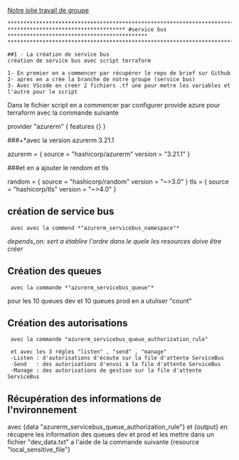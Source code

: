 
 <a href="https://github.com/P20CloudAzure/Brief12CommonResources/edit/serviceBus/main/final" target="_blank">Notre jolie travail de groupe</a>
 
    **********************************************************************************************
    ************************************* #service bus ********************************************
    **********************************************************************************************

    ##1 - La création de service bus 
    création de service bus avec script terraform

    1- En premier en a commencer par récupérer le repo de brief sur Github
    2- apres en a crée la branche de notre groupe (service bus)
    3- Avec VScode en creer 2 fichiers .tf une pour metre les variables et l'autre pour le script
 
 

Dans le fichier script en a commencer par configurer provide azure pour terraform avec la commande suivante

provider "azurerm" {
  features {}
}

###+*avec la version azurerm 3.21.1

azurerm = {
      source  = "hashicorp/azurerm"
      version = "3.21.1"
    }

###et en a ajouter le rendom et tls 

 random = {
      source  = "hashicorp/random"
      version = "~>3.0"
    }
    tls = {
      source  = "hashicorp/tls"
      version = "~>4.0"
    }

  ## création de service bus
     avec avec la commend *"azurerm_servicebus_namespace"*


  *depends_on: sert a établire l'ordre dans le quele les resources doive être créer*

   ## Création des queues
     avec la commande *"azurerm_servicebus_queue"*

   pour les 10 queues dev et 10 queues prod en a utuliser  "count"

   ## Création des autorisations
     avec la commande "azurerm_servicebus_queue_authorization_rule"

     et avec les 3 régles "listen" , "send" , "manage"
     -Listen : d'autorisations d'écoute sur la file d'attente ServiceBus
     -Send   : des autorisations d'envoi à la file d'attente ServiceBus
     -Manage : des autorisations de gestion sur la file d'attente ServiceBus 

  ## Récupération des informations de l'nvironnement 

  avec {data "azurerm_servicebus_queue_authorization_rule"} et {output}
  en récupere les information des queues dev et prod et les mettre dans un fichier "dev_data.txt" a l'aide de la commande suivante {resource "local_sensitive_file"}


